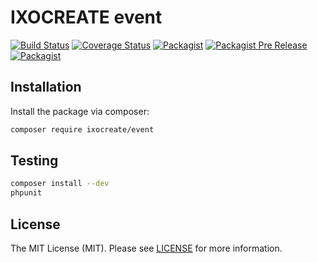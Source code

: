 # IXOCREATE event

[![Build Status](https://travis-ci.com/ixocreate/event.svg?branch=master)](https://travis-ci.com/ixocreate/event)
[![Coverage Status](https://coveralls.io/repos/github/ixocreate/event/badge.svg?branch=develop)](https://coveralls.io/github/ixocreate/event?branch=develop)
[![Packagist](https://img.shields.io/packagist/v/ixocreate/event.svg)](https://packagist.org/packages/ixocreate/event)
[![Packagist Pre Release](https://img.shields.io/packagist/vpre/ixocreate/event.svg)](https://packagist.org/packages/ixocreate/event)
[![Packagist](https://img.shields.io/packagist/l/ixocreate/event.svg)](https://packagist.org/packages/ixocreate/event)

## Installation

Install the package via composer:

```sh
composer require ixocreate/event
```

## Testing

```sh
composer install --dev
phpunit
```

## License

The MIT License (MIT). Please see [LICENSE](LICENSE) for more information.
